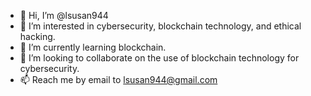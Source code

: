 - 👋 Hi, I’m @lsusan944
- 👀 I’m interested in cybersecurity, blockchain technology, and ethical hacking.
- 🌱 I’m currently learning blockchain.
- 💞️ I’m looking to collaborate on the use of blockchain technology for cybersecurity.
- 📫 Reach me by email to lsusan944@gmail.com

<!---
lsusan944/lsusan944 is a ✨ special ✨ repository because its `README.md` (this file) appears on your GitHub profile.
You can click the Preview link to take a look at your changes.
--->
